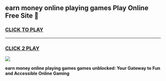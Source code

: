 
## earn money online playing games Play Online Free Site 👋
<h3>
<a href="https://download.freeplayer.one?title=earn_money_online_playing_games&ref=21F">CLICK TO PLAY</a></h3>
<hr>

<h3>
<a href="https://download.freeplayer.one?title=earn_money_online_playing_games&ref=21F">CLICK 2 PLAY</a>
  
</h3>

<a href="https://download.freeplayer.one?title=earn_money_online_playing_games&ref=21F"><img src="https://cdnb.artstation.com/p/assets/images/images/032/539/853/original/anto-thomas-button-gif.gif"></a>


**earn money online playing games games unblocked: Your Gateway to Fun and Accessible Online Gaming**
